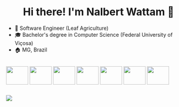 <h1 align="center">
  Hi there! I'm Nalbert Wattam 👋
</h1>

- 🏬 Software Engineer (Leaf Agriculture)
- 🎓 Bachelor's degree in Computer Science (Federal University of Viçosa)
- 🏠 MG, Brazil

<div style="display: inline_block"><br>
  <img align="center" height="50" width="60" src="https://cdn.jsdelivr.net/gh/devicons/devicon/icons/java/java-original-wordmark.svg">
  <img align="center" height="50" width="60" src="https://cdn.jsdelivr.net/gh/devicons/devicon/icons/spring/spring-original-wordmark.svg">
  <img align="center" height="50" width="60" src="https://cdn.jsdelivr.net/gh/devicons/devicon/icons/python/python-original-wordmark.svg">
  <img align="center" height="50" width="60" src="https://cdn.jsdelivr.net/gh/devicons/devicon/icons/csharp/csharp-original.svg">
  <img align="center" height="50" width="60" src="https://cdn.jsdelivr.net/gh/devicons/devicon/icons/amazonwebservices/amazonwebservices-plain-wordmark.svg">
  <img align="center" height="50" width="60" src="https://cdn.jsdelivr.net/gh/devicons/devicon/icons/postgresql/postgresql-original-wordmark.svg">
  <img align="center" height="50" width="60" src="https://cdn.jsdelivr.net/gh/devicons/devicon/icons/mongodb/mongodb-original-wordmark.svg">
</div>
  
##
  
<div>
  <a href = "https://www.linkedin.com/in/nalberwattam/" target="_blank"><img src="https://img.shields.io/badge/-LinkedIn-%230077B5?style=for-the-badge&logo=linkedin&logoColor=white"></a>
</div>
